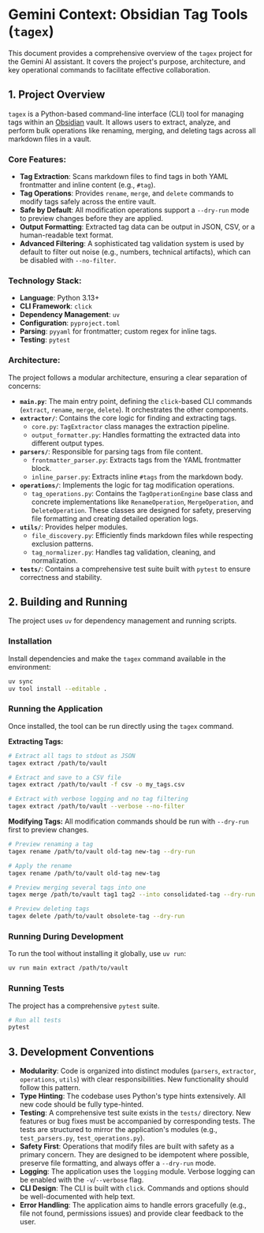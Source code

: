 # Gemini Context: Obsidian Tag Tools (`tagex`)

This document provides a comprehensive overview of the `tagex` project for the Gemini AI assistant. It covers the project's purpose, architecture, and key operational commands to facilitate effective collaboration.

## 1. Project Overview

`tagex` is a Python-based command-line interface (CLI) tool for managing tags within an [Obsidian](https://obsidian.md/) vault. It allows users to extract, analyze, and perform bulk operations like renaming, merging, and deleting tags across all markdown files in a vault.

### Core Features:
- **Tag Extraction**: Scans markdown files to find tags in both YAML frontmatter and inline content (e.g., `#tag`).
- **Tag Operations**: Provides `rename`, `merge`, and `delete` commands to modify tags safely across the entire vault.
- **Safe by Default**: All modification operations support a `--dry-run` mode to preview changes before they are applied.
- **Output Formatting**: Extracted tag data can be output in JSON, CSV, or a human-readable text format.
- **Advanced Filtering**: A sophisticated tag validation system is used by default to filter out noise (e.g., numbers, technical artifacts), which can be disabled with `--no-filter`.

### Technology Stack:
- **Language**: Python 3.13+
- **CLI Framework**: `click`
- **Dependency Management**: `uv`
- **Configuration**: `pyproject.toml`
- **Parsing**: `pyyaml` for frontmatter; custom regex for inline tags.
- **Testing**: `pytest`

### Architecture:
The project follows a modular architecture, ensuring a clear separation of concerns:
- **`main.py`**: The main entry point, defining the `click`-based CLI commands (`extract`, `rename`, `merge`, `delete`). It orchestrates the other components.
- **`extractor/`**: Contains the core logic for finding and extracting tags.
  - `core.py`: `TagExtractor` class manages the extraction pipeline.
  - `output_formatter.py`: Handles formatting the extracted data into different output types.
- **`parsers/`**: Responsible for parsing tags from file content.
  - `frontmatter_parser.py`: Extracts tags from the YAML frontmatter block.
  - `inline_parser.py`: Extracts inline `#tags` from the markdown body.
- **`operations/`**: Implements the logic for tag modification operations.
  - `tag_operations.py`: Contains the `TagOperationEngine` base class and concrete implementations like `RenameOperation`, `MergeOperation`, and `DeleteOperation`. These classes are designed for safety, preserving file formatting and creating detailed operation logs.
- **`utils/`**: Provides helper modules.
  - `file_discovery.py`: Efficiently finds markdown files while respecting exclusion patterns.
  - `tag_normalizer.py`: Handles tag validation, cleaning, and normalization.
- **`tests/`**: Contains a comprehensive test suite built with `pytest` to ensure correctness and stability.

## 2. Building and Running

The project uses `uv` for dependency management and running scripts.

### Installation
Install dependencies and make the `tagex` command available in the environment:
```bash
uv sync
uv tool install --editable .
```

### Running the Application
Once installed, the tool can be run directly using the `tagex` command.

**Extracting Tags:**
```bash
# Extract all tags to stdout as JSON
tagex extract /path/to/vault

# Extract and save to a CSV file
tagex extract /path/to/vault -f csv -o my_tags.csv

# Extract with verbose logging and no tag filtering
tagex extract /path/to/vault --verbose --no-filter
```

**Modifying Tags:**
All modification commands should be run with `--dry-run` first to preview changes.

```bash
# Preview renaming a tag
tagex rename /path/to/vault old-tag new-tag --dry-run

# Apply the rename
tagex rename /path/to/vault old-tag new-tag

# Preview merging several tags into one
tagex merge /path/to/vault tag1 tag2 --into consolidated-tag --dry-run

# Preview deleting tags
tagex delete /path/to/vault obsolete-tag --dry-run
```

### Running During Development
To run the tool without installing it globally, use `uv run`:
```bash
uv run main extract /path/to/vault
```

### Running Tests
The project has a comprehensive `pytest` suite.
```bash
# Run all tests
pytest
```

## 3. Development Conventions

- **Modularity**: Code is organized into distinct modules (`parsers`, `extractor`, `operations`, `utils`) with clear responsibilities. New functionality should follow this pattern.
- **Type Hinting**: The codebase uses Python's type hints extensively. All new code should be fully type-hinted.
- **Testing**: A comprehensive test suite exists in the `tests/` directory. New features or bug fixes must be accompanied by corresponding tests. The tests are structured to mirror the application's modules (e.g., `test_parsers.py`, `test_operations.py`).
- **Safety First**: Operations that modify files are built with safety as a primary concern. They are designed to be idempotent where possible, preserve file formatting, and always offer a `--dry-run` mode.
- **Logging**: The application uses the `logging` module. Verbose logging can be enabled with the `-v`/`--verbose` flag.
- **CLI Design**: The CLI is built with `click`. Commands and options should be well-documented with help text.
- **Error Handling**: The application aims to handle errors gracefully (e.g., file not found, permissions issues) and provide clear feedback to the user.
